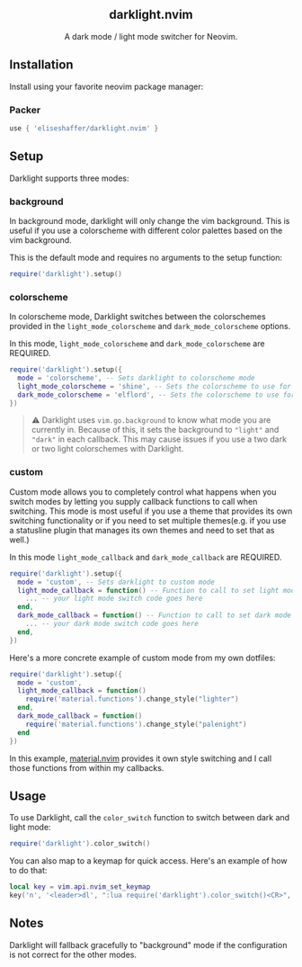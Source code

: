 <div align="center">

##  darklight.nvim
A dark mode / light mode switcher for Neovim.

</div>

## Installation

Install using your favorite neovim package manager:

### Packer
```lua
use { 'eliseshaffer/darklight.nvim' }
```

## Setup

Darklight supports three modes:

### background
In background mode, darklight will only change the vim background. This is
useful if you use a colorscheme with different color palettes based on the
vim background.

This is the default mode and requires no arguments to the setup function:

```lua
require('darklight').setup()
```


### colorscheme
In colorscheme mode, Darklight switches between the colorschemes provided
in the `light_mode_colorscheme` and `dark_mode_colorscheme` options. 

In this mode, `light_mode_colorscheme` and `dark_mode_colorscheme` are
REQUIRED.

```lua
require('darklight').setup({
  mode = 'colorscheme', -- Sets darklight to colorscheme mode
  light_mode_colorscheme = 'shine', -- Sets the colorscheme to use for light mode
  dark_mode_colorscheme = 'elflord', -- Sets the colorscheme to use for dark mode
})
```

> :warning: Darklight uses `vim.go.background` to know what mode you are
> currently in. Because of this, it sets the background to `"light"` and
> `"dark"` in each callback. This may cause issues if you use a two dark
> or two light colorschemes with Darklight.

### custom
Custom mode allows you to completely control what happens when you switch
modes by letting you supply callback functions to call when switching.
This mode is most useful if you use a theme that provides its own
switching functionality or if you need to set multiple themes(e.g. if you
use a statusline plugin that manages its own themes and need to set 
that as well.)

In this mode `light_mode_callback` and `dark_mode_callback` are REQUIRED.

```lua
require('darklight').setup({
  mode = 'custom', -- Sets darklight to custom mode
  light_mode_callback = function() -- Function to call to set light mode
    ... -- your light mode switch code goes here
  end,
  dark_mode_callback = function() -- Function to call to set dark mode
    ... -- your dark mode switch code goes here
  end,
})
```

Here's a more concrete example of custom mode from my own dotfiles: 

```lua
require('darklight').setup({
  mode = 'custom',
  light_mode_callback = function()
    require('material.functions').change_style("lighter") 
  end,
  dark_mode_callback = function()
    require('material.functions').change_style("palenight")
  end
})
```

In this example, [material.nvim](https://github.com/marko-cerovac/material.nvim) provides it own style switching and
I call those functions from within my callbacks.

## Usage

To use Darklight, call the `color_switch` function to switch between dark and light mode: 

```lua
require('darklight').color_switch()
```

You can also map to a keymap for quick access. Here's an example of how to do that:

```lua
local key = vim.api.nvim_set_keymap
key('n', '<leader>dl', ":lua require('darklight').color_switch()<CR>", { noremap = true })
```

## Notes

Darklight will fallback gracefully to "background" mode if the configuration is not correct for
the other modes.

